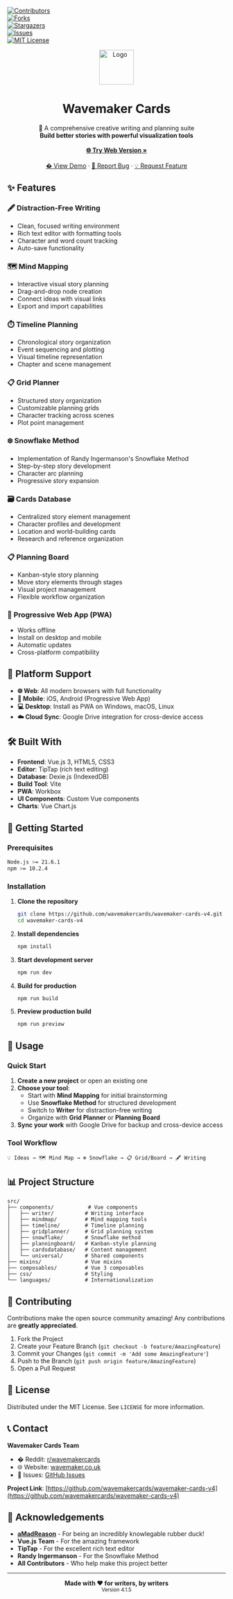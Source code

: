 [![Contributors](https://img.shields.io/github/contributors/wavemakercards/wavemaker-cards-v4.svg?style=for-the-badge)](https://github.com/wavemakercards/wavemaker-cards-v4/graphs/contributors)  
[![Forks](https://img.shields.io/github/forks/wavemakercards/wavemaker-cards-v4.svg?style=for-the-badge)](https://github.com/wavemakercards/wavemaker-cards-v4/network/members)  
[![Stargazers](https://img.shields.io/github/stars/wavemakercards/wavemaker-cards-v4.svg?style=for-the-badge)](https://github.com/wavemakercards/wavemaker-cards-v4/stargazers)  
[![Issues](https://img.shields.io/github/issues/wavemakercards/wavemaker-cards-v4.svg?style=for-the-badge)](https://github.com/wavemakercards/wavemaker-cards-v4/issues)  
[![MIT License](https://img.shields.io/github/license/wavemakercards/wavemaker-cards-v4.svg?style=for-the-badge)](https://github.com/wavemakercards/wavemaker-cards-v4/blob/master/LICENSE.txt)

<div align="center">
  <a href="https://github.com/wavemakercards/wavemaker-cards-v4">
    <img src="src/assets/logo.png" alt="Logo" width="80" height="80">
  </a>

  <h1 align="center">Wavemaker Cards</h1>

  <p align="center">
    🚀 A comprehensive creative writing and planning suite
    <br />
    <strong>Build better stories with powerful visualization tools</strong>
    <br />
    <br />
    <a href="https://wavemakercards.com"><strong>🌐 Try Web Version »</strong></a>
    <br />
    <br />
    <a href="https://github.com/wavemakercards/wavemaker-cards-v4">� View Demo</a>
    ·
    <a href="https://github.com/wavemakercards/wavemaker-cards-v4/issues">🐛 Report Bug</a>
    ·
    <a href="https://github.com/wavemakercards/wavemaker-cards-v4/issues">💡 Request Feature</a>
  </p>
</div>

## ✨ Features

### 🖋️ **Distraction-Free Writing**
- Clean, focused writing environment
- Rich text editor with formatting tools
- Character and word count tracking
- Auto-save functionality

### 🗺️ **Mind Mapping**
- Interactive visual story planning
- Drag-and-drop node creation
- Connect ideas with visual links
- Export and import capabilities

### ⏱️ **Timeline Planning**
- Chronological story organization
- Event sequencing and plotting
- Visual timeline representation
- Chapter and scene management

### 📋 **Grid Planner**
- Structured story organization
- Customizable planning grids
- Character tracking across scenes
- Plot point management

### ❄️ **Snowflake Method**
- Implementation of Randy Ingermanson's Snowflake Method
- Step-by-step story development
- Character arc planning
- Progressive story expansion

### 🗃️ **Cards Database**
- Centralized story element management
- Character profiles and development
- Location and world-building cards
- Research and reference organization

### 📋 **Planning Board**
- Kanban-style story planning
- Move story elements through stages
- Visual project management
- Flexible workflow organization

### 🔄 **Progressive Web App (PWA)**
- Works offline
- Install on desktop and mobile
- Automatic updates
- Cross-platform compatibility

## 📱 Platform Support

- **🌐 Web**: All modern browsers with full functionality
- **📱 Mobile**: iOS, Android (Progressive Web App)
- **💻 Desktop**: Install as PWA on Windows, macOS, Linux
- **☁️ Cloud Sync**: Google Drive integration for cross-device access

## 🛠️ Built With

- **Frontend**: Vue.js 3, HTML5, CSS3
- **Editor**: TipTap (rich text editing)
- **Database**: Dexie.js (IndexedDB)
- **Build Tool**: Vite
- **PWA**: Workbox
- **UI Components**: Custom Vue components
- **Charts**: Vue Chart.js

## 🚀 Getting Started

### Prerequisites

```bash
Node.js >= 21.6.1
npm >= 10.2.4
```

### Installation

1. **Clone the repository**
   ```bash
   git clone https://github.com/wavemakercards/wavemaker-cards-v4.git
   cd wavemaker-cards-v4
   ```

2. **Install dependencies**
   ```bash
   npm install
   ```

3. **Start development server**
   ```bash
   npm run dev
   ```

4. **Build for production**
   ```bash
   npm run build
   ```

5. **Preview production build**
   ```bash
   npm run preview
   ```

## 🎯 Usage

### Quick Start

1. **Create a new project** or open an existing one
2. **Choose your tool**:
   - Start with **Mind Mapping** for initial brainstorming
   - Use **Snowflake Method** for structured development
   - Switch to **Writer** for distraction-free writing
   - Organize with **Grid Planner** or **Planning Board**
3. **Sync your work** with Google Drive for backup and cross-device access

### Tool Workflow

```
💡 Ideas → 🗺️ Mind Map → ❄️ Snowflake → 📋 Grid/Board → 🖋️ Writing
```

## 📊 Project Structure

```
src/
├── components/           # Vue components
│   ├── writer/          # Writing interface
│   ├── mindmap/         # Mind mapping tools
│   ├── timeline/        # Timeline planning
│   ├── gridplanner/     # Grid planning system
│   ├── snowflake/       # Snowflake method
│   ├── planningboard/   # Kanban-style planning
│   ├── cardsdatabase/   # Content management
│   └── universal/       # Shared components
├── mixins/              # Vue mixins
├── composables/         # Vue 3 composables
├── css/                 # Styling
└── languages/           # Internationalization
```

## 🤝 Contributing

Contributions make the open source community amazing! Any contributions are **greatly appreciated**.

1. Fork the Project
2. Create your Feature Branch (`git checkout -b feature/AmazingFeature`)
3. Commit your Changes (`git commit -m 'Add some AmazingFeature'`)
4. Push to the Branch (`git push origin feature/AmazingFeature`)
5. Open a Pull Request

## 📄 License

Distributed under the MIT License. See `LICENSE` for more information.

## 📞 Contact

**Wavemaker Cards Team**
- � Reddit: [r/wavemakercards](https://reddit.com/r/wavemakercards) 
- 🌐 Website: [wavemaker.co.uk](https://wavemaker.co.uk)
- 📧 Issues: [GitHub Issues](https://github.com/wavemakercards/wavemaker-cards-v4/issues)

**Project Link**: [https://github.com/wavemakercards/wavemaker-cards-v4](https://github.com/wavemakercards/wavemaker-cards-v4)

## 🙏 Acknowledgements

- **[aMadReason](https://github.com/aMadReason)** - For being an incredibly knowlegable rubber duck!
- **Vue.js Team** - For the amazing framework
- **TipTap** - For the excellent rich text editor
- **Randy Ingermanson** - For the Snowflake Method
- **All Contributors** - Who help make this project better

---

<div align="center">
  <strong>Made with ❤️ for writers, by writers</strong>
  <br>
  <sub>Version 4.1.5</sub>
</div>